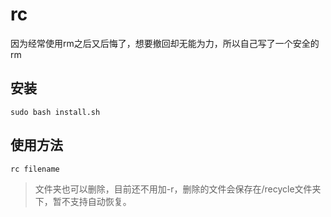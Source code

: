 # rc
因为经常使用rm之后又后悔了，想要撤回却无能为力，所以自己写了一个安全的rm
## 安装
`sudo bash install.sh`
## 使用方法
`rc filename`
> 文件夹也可以删除，目前还不用加-r，删除的文件会保存在/recycle文件夹下，暂不支持自动恢复。
